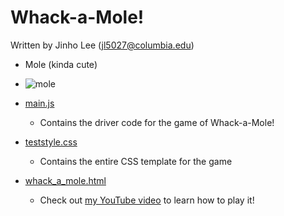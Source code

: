 # Whack-a-Mole!

Written by Jinho Lee (jl5027@columbia.edu)

- Mole (kinda cute)
- ![mole](https://user-images.githubusercontent.com/60580427/125107542-e8246d00-e11b-11eb-9920-c1fc3f338917.png)

- [main.js](https://github.com/JinhoLee93/User_Interface_Design/blob/main/whack_a_mole/main.js)
  - Contains the driver code for the game of Whack-a-Mole! 

- [teststyle.css](https://github.com/JinhoLee93/User_Interface_Design/blob/main/whack_a_mole/teststyle.css)
  - Contains the entire CSS template for the game

- [whack_a_mole.html](https://github.com/JinhoLee93/User_Interface_Design/tree/main/whack_a_mole)
  - Check out [my YouTube video](https://youtu.be/8Si7vBVv5KI) to learn how to play it! 
